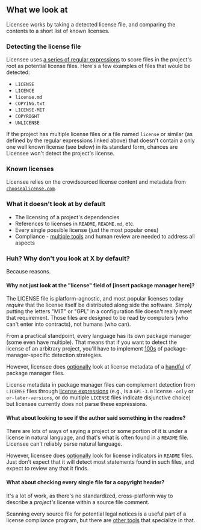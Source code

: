 ## What we look at

Licensee works by taking a detected license file, and comparing the contents to a short list of known licenses.

### Detecting the license file

Licensee uses [a series of regular expressions](https://github.com/benbalter/licensee/blob/master/lib/licensee/project_files/license_file.rb#L6-L43) to score files in the project's root as potential license files. Here's a few examples of files that would be detected:

* `LICENSE`
* `LICENCE`
* `license.md`
* `COPYING.txt`
* `LICENSE-MIT`
* `COPYRIGHT`
* `UNLICENSE`

If the project has multiple license files or a file named `license` or similar (as defined by the regular expressions linked above) that doesn't contain a only one well known license (see below) in its standard form, chances are Licensee won't detect the project's license.

### Known licenses

Licensee relies on the crowdsourced license content and metadata from [`choosealicense.com`](https://choosealicense.com).

### What it doesn't look at by default

* The licensing of a project's dependencies
* References to licenses in `README`, `README.md`, etc.
* Every single possible license (just the most popular ones)
* Compliance - [multiple tools](https://github.com/todogroup/awesome-oss-mgmt#licensing) and human review are needed to address all aspects

### Huh? Why don't you look at X by default?

Because reasons.

#### Why not just look at the "license" field of [insert package manager here]?

The LICENSE file is platform-agnostic, and most popular licenses today *require* that the license itself be distributed along side the software. Simply putting the letters "MIT" or "GPL" in a configuration file doesn't really meet that requirement. Those files are designed to be read by computers (who can't enter into contracts), not humans (who can).

From a practical standpoint, every language has its own package manager (some even have multiple). That means that if you want to detect the license of an arbitrary project, you'll have to implement [100s](https://github.com/github/linguist/tree/master/samples) of package-manager-specific detection strategies.

However, licensee does [optionally](https://github.com/benbalter/licensee/blob/master/docs/customizing.md) look at license metadata of a [handful](https://github.com/benbalter/licensee/blob/master/lib/licensee/project_files/package_manager_file.rb) of package manager files.

License metadata in package manager files can complement detection from `LICENSE` files through [license expressions](https://spdx.org/spdx-specification-21-web-version#h.jxpfx0ykyb60) (e.g., is a `GPL-3.0` license `-only` or `or-later-versions`, or do multiple `LICENSE` files indicate disjunctive choice) but licensee currently does not parse these expressions.

#### What about looking to see if the author said something in the readme?

There are lots of ways of saying a project or some portion of it is under a license in natural language, and that's what is often found in a `README` file. Licensee can't reliably parse natural language.

However, licensee does [optionally](https://github.com/benbalter/licensee/blob/master/docs/customizing.md) look for license indicators in `README` files. Just don't expect that it will detect most statements found in such files, and expect to review any that it finds.

#### What about checking every single file for a copyright header?

It's a lot of work, as there's no standardized, cross-platform way to describe a _project's_ license within a source file comment.

Scanning every source file for potential legal notices is a useful part of a license compliance program, but there are [other tools](https://github.com/todogroup/awesome-oss-mgmt#licensing) that specialize in that.
